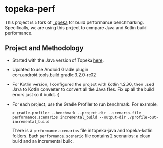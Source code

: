 # topeka-perf
This project is a fork of [Topeka](https://github.com/googlesamples/android-topeka) for build performance benchmarking. Specifically, we are using this project to compare Java and Kotlin build performance.


## Project and Methodology
* Started with the Java version of Topeka [here](https://github.com/googlesamples/android-topeka/tree/java).
* Updated to use Android Gradle plugin com.android.tools.build:gradle:3.2.0-rc02
* For Kotlin version, I configured the project with Kotlin 1.2.60, then used Java to Kotlin converter to convert all the Java files. Fix up all the build errors just so it builds :)
* For each project, use the [Gradle Profiler](https://github.com/gradle/gradle-profiler) to run benchmark.
  For example,
  
    ```> gradle-profiler --benchmark --project-dir --scenario-file performance.scenarios incremental_build --output-dir ./profile-out-incremental_build```
    
    There is a ```performance.scenarios``` file in topeka-java and topeka-kotlin folders. Each ```performance.scenario``` file contains 2 scenarios: a clean build and an incremental build.

